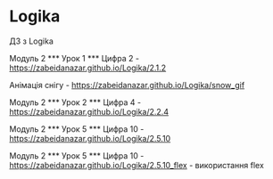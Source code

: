 # Logika
ДЗ з Logika



Модуль 2 *** Урок 1 *** Цифра 2 - https://zabeidanazar.github.io/Logika/2.1.2

Анімація снігу - https://zabeidanazar.github.io/Logika/snow_gif

Модуль 2 *** Урок 2 *** Цифра 4 - https://zabeidanazar.github.io/Logika/2.2.4


Модуль 2 *** Урок 5 *** Цифра 10 - https://zabeidanazar.github.io/Logika/2.5.10

Модуль 2 *** Урок 5 *** Цифра 10 - https://zabeidanazar.github.io/Logika/2.5.10_flex - використання flex
